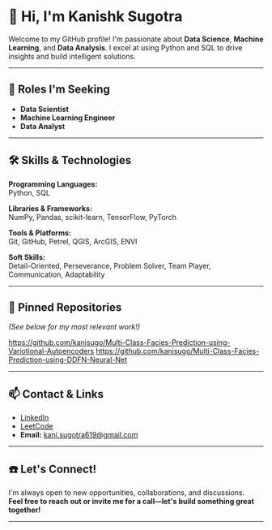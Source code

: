 # 👋 Hi, I'm Kanishk Sugotra

Welcome to my GitHub profile! I'm passionate about **Data Science**, **Machine Learning**, and **Data Analysis**. I excel at using Python and SQL to drive insights and build intelligent solutions.

---

## 🚀 Roles I'm Seeking

- **Data Scientist**
- **Machine Learning Engineer**
- **Data Analyst**

---

## 🛠️ Skills & Technologies

**Programming Languages:**  
Python, SQL

**Libraries & Frameworks:**  
NumPy, Pandas, scikit-learn, TensorFlow, PyTorch

**Tools & Platforms:**  
Git, GitHub, Petrel, QGIS, ArcGIS, ENVI

**Soft Skills:**  
Detail-Oriented, Perseverance, Problem Solver, Team Player, Communication, Adaptability

---

## 📌 Pinned Repositories

*(See below for my most relevant work!)*

https://github.com/kanisugo/Multi-Class-Facies-Prediction-using-Variotional-Autoencoders
https://github.com/kanisugo/Multi-Class-Facies-Prediction-using-DDFN-Neural-Net

---

## 📫 Contact & Links

- [LinkedIn](https://www.linkedin.com/in/kanishk-sugotra/)
- [LeetCode](https://leetcode.com/kanishksugotra/)
- **Email:** kani.sugotra619@gmail.com

---

## ☎️ Let's Connect!

I'm always open to new opportunities, collaborations, and discussions.  
**Feel free to reach out or invite me for a call—let's build something great together!**

---
